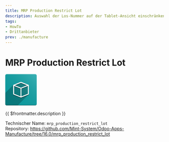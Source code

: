 ```yaml
---
title: MRP Production Restrict Lot
description: Auswahl der Los-Nummer auf der Tablet-Ansicht einschränken.
tags:
- HowTo
- Drittanbieter
prev: ./manufacture
---
```

# MRP Production Restrict Lot
![icon_oms_box](attachments/icon_oms_box.png)

{{ $frontmatter.description }}

Technischer Name: `mrp_production_restrict_lot`\
Repository: <https://github.com/Mint-System/Odoo-Apps-Manufacture/tree/16.0/mrp_production_restrict_lot>